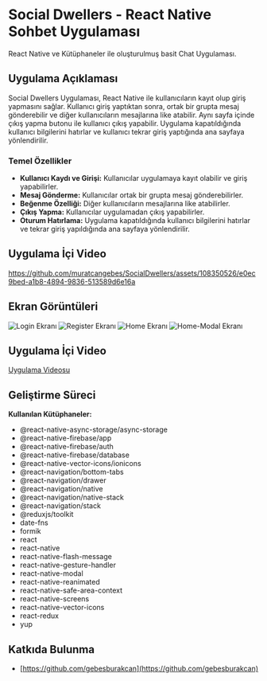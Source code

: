 # Social Dwellers - React Native Sohbet Uygulaması

React Native ve Kütüphaneler ile oluşturulmuş basit Chat Uygulaması.

## Uygulama Açıklaması

Social Dwellers Uygulaması, React Native ile kullanıcıların kayıt olup giriş yapmasını sağlar. Kullanıcı giriş yaptıktan sonra, ortak bir grupta mesaj gönderebilir ve diğer kullanıcıların mesajlarına like atabilir. Aynı sayfa içinde çıkış yapma butonu ile kullanıcı çıkış yapabilir. Uygulama kapatıldığında kullanıcı bilgilerini hatırlar ve kullanıcı tekrar giriş yaptığında ana sayfaya yönlendirilir.

### Temel Özellikler
- **Kullanıcı Kaydı ve Girişi:** Kullanıcılar uygulamaya kayıt olabilir ve giriş yapabilirler.
- **Mesaj Gönderme:** Kullanıcılar ortak bir grupta mesaj gönderebilirler.
- **Beğenme Özelliği:** Diğer kullanıcıların mesajlarına like atabilirler.
- **Çıkış Yapma:** Kullanıcılar uygulamadan çıkış yapabilirler.
- **Oturum Hatırlama:** Uygulama kapatıldığında kullanıcı bilgilerini hatırlar ve tekrar giriş yapıldığında ana sayfaya yönlendirilir.

## Uygulama İçi Video

https://github.com/muratcangebes/SocialDwellers/assets/108350526/e0ec9bed-a1b8-4894-9836-513589d6e16a


## Ekran Görüntüleri
![Login Ekranı](media/social-dwellers-login.png)
![Register Ekranı](media/social-dwellers-register.png)
![Home Ekranı](media/social-dwellers-home-page.png)
![Home-Modal Ekranı](media/social-dwellers-home-page-modal.png)

## Uygulama İçi Video

[Uygulama Videosu](media/app-video.mp4)

## Geliştirme Süreci

**Kullanılan Kütüphaneler:**
- @react-native-async-storage/async-storage
- @react-native-firebase/app
- @react-native-firebase/auth
- @react-native-firebase/database
- @react-native-vector-icons/ionicons
- @react-navigation/bottom-tabs
- @react-navigation/drawer
- @react-navigation/native
- @react-navigation/native-stack
- @react-navigation/stack
- @reduxjs/toolkit
- date-fns
- formik
- react
- react-native
- react-native-flash-message
- react-native-gesture-handler
- react-native-modal
- react-native-reanimated
- react-native-safe-area-context
- react-native-screens
- react-native-vector-icons
- react-redux
- yup

## Katkıda Bulunma
- [https://github.com/gebesburakcan](https://github.com/gebesburakcan)

